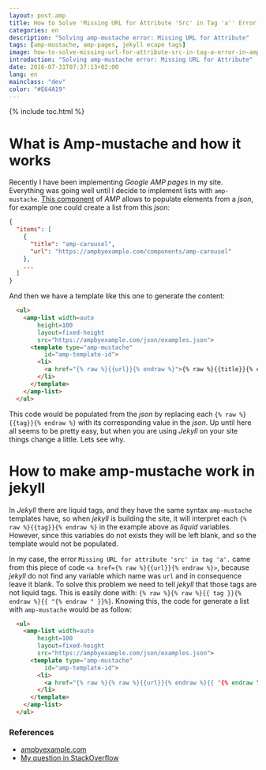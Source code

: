 ```yaml
---
layout: post.amp
title: How to Solve 'Missing URL for Attribute 'Src' in Tag 'a'' Error in Amp-mustache
categories: en
description: "Solving amp-mustache error: Missing URL for Attribute"
tags: [amp-mustache, amp-pages, jekyll ecape tags]
image: how-to-solve-missing-url-for-attribute-src-in-tag-a-error-in-amp-mustache.png
introduction: "Solving amp-mustache error: Missing URL for Attribute"
date: 2016-07-31T07:37:13+02:00
lang: en
mainclass: "dev"
color: "#E64A19"
---
```


{% include toc.html %}

# What is Amp-mustache and how it works #

Recently I have been implementing _Google AMP pages_ in my site. Everything was going well until I decide to implement lists with `amp-mustache`. [This component](https://www.ampproject.org/docs/reference/extended/amp-mustache.html "Docs for amp-mustache") of _AMP_ allows to populate elements from a _json_, for example one could create a list from this _json_:

```json
{
  "items": [
    {
      "title": "amp-carousel",
      "url": "https://ampbyexample.com/components/amp-carousel"
    },
    ...
  ]
}
```

<!--ad-->

And then we have a template like this one to generate the content:

```html
  <ul>
    <amp-list width=auto
        height=100
        layout=fixed-height
        src="https://ampbyexample.com/json/examples.json">
      <template type="amp-mustache"
          id="amp-template-id">
        <li>
          <a href="{% raw %}{{url}}{% endraw %}">{% raw %}{{title}}{% endraw %}</a>
        </li>
      </template>
    </amp-list>
  </ul>
```

This code would be populated from the _json_ by replacing each `{% raw %}{{tag}}{% endraw %}` with its corresponding value in the _json_. Up until here all seems to be pretty easy, but when you are using _Jekyll_ on your site things change a little. Lets see why.

# How to make amp-mustache work in jekyll #

In _Jekyll_ there are liquid tags, and they have the same syntax `amp-mustache` templates have, so when _jekyll_ is building the site, it will interpret each `{% raw %}{{tag}}{% endraw %}` in the example above as _liquid_ variables. However, since this variables do not exists they will be left blank, and so the template would not be populated.

In my case, the error `Missing URL for attribute 'src' in tag 'a'.` came from this piece of code `<a href={% raw %}{{url}}{% endraw %}>`, because _jekyll_ do not find any variable which name was `url` and in consequence leave it blank. To solve this problem we need to tell _jekyll_ that those tags are not liquid tags. This is easily done with: `{% raw %}{% raw %}{{ tag }}{% endraw %}{{ "{% endraw " }}%}`. Knowing this, the code for generate a list with `amp-mustache` would be as follow:

```html
  <ul>
    <amp-list width=auto
        height=100
        layout=fixed-height
        src="https://ampbyexample.com/json/examples.json">
      <template type="amp-mustache"
          id="amp-template-id">
        <li>
          <a href="{% raw %}{% raw %}{{url}}{% endraw %}{{ "{% endraw " }}%}">{% raw %}{% raw %}{{title}}{% endraw %}{{ "{% endraw " }}%}</a>
        </li>
      </template>
    </amp-list>
  </ul>
```

### References

- [ampbyexample.com](https://ampbyexample.com/components/amp-list/ "Amp reference for amp-list")
- [My question in StackOverflow](http://stackoverflow.com/q/38672182/1612432 "Error trying to implement amp-mustache")
